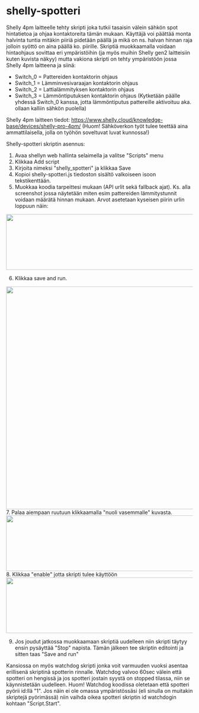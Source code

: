 # shelly-spotteri
Shelly 4pm laitteelle tehty skripti joka tutkii tasaisin välein sähkön spot hintatietoa ja ohjaa kontaktoreita tämän mukaan. Käyttäjä voi päättää monta halvinta tuntia mitäkin piiriä pidetään päällä ja mikä on ns. halvan hinnan raja jolloin syöttö on aina päällä ko. piirille. Skriptiä muokkaamalla voidaan hintaohjaus sovittaa
eri ympäristöihin (ja myös muihin Shelly gen2 laitteisiin kuten kuvista näkyy) mutta vakiona skripti on tehty ympäristöön jossa Shelly 4pm laitteena ja siinä:
- Switch_0 = Pattereiden kontaktorin ohjaus
- Switch_1 = Lämminvesivaraajan kontaktorin ohjaus
- Switch_2 = Lattialämmityksen kontaktorin ohjaus
- Switch_3 = Lämmöntiputuksen kontaktorin ohjaus
(Kytketään päälle yhdessä Switch_0 kanssa, jotta lämmöntiputus pattereille aktivoituu aka. ollaan kalliin sähkön puolella)

Shelly 4pm laitteen tiedot:
https://www.shelly.cloud/knowledge-base/devices/shelly-pro-4pm/
(Huom! Sähköverkon työt tulee teettää aina ammattilaisella, jolla on työhön soveltuvat luvat kunnossa!)


Shelly-spotteri skriptin asennus:
1. Avaa shellyn web hallinta selaimella ja valitse "Scripts" menu
2. Klikkaa Add script
3. Kirjoita nimeksi "shelly_spotteri" ja klikkaa Save
4. Kopioi shelly-spotteri.js tiedoston sisältö valkoiseen isoon tekstikenttään.
5. Muokkaa koodia tarpeittesi mukaan (API urlit sekä fallback ajat). Ks. alla screenshot jossa näytetään miten esim pattereiden lämmitystunnit voidaan
määrätä hinnan mukaan. Arvot asetetaan kyseisen piirin urlin loppuun näin:
<img src="https://user-images.githubusercontent.com/5729471/199441089-6a880150-9fdc-4b38-b870-c23ae7003fb5.png" width="600" height="150">

6. Klikkaa save and run.
<img src="https://user-images.githubusercontent.com/5729471/199425810-8dfd4d6c-bc7f-4e9d-b1c4-a1009d4d8d13.png" width="600" height="600">
7. Palaa aiempaan ruutuun klikkaamalla "nuoli vasemmalle" kuvasta.
<img src="https://user-images.githubusercontent.com/5729471/199427340-6cfa81ff-eca9-4009-b4ce-f46ec64f7aa7.png" width="600" height="150">
8. Klikkaa "enable" jotta skripti tulee käyttöön
<img src="https://user-images.githubusercontent.com/5729471/199426757-96a11543-b343-4ab0-859d-e2c4aea124e0.png" width="600" height="150">

9. Jos joudut jatkossa muokkaamaan skriptiä uudelleen niin skripti täytyy ensin pysäyttää "Stop" napista. Tämän jälkeen tee skriptin editointi ja sitten taas "Save and run"

Kansiossa on myös watchdog skripti jonka voit varmuuden vuoksi asentaa erillisenä skriptinä spotterin rinnalle. Watchdog valvoo 60sec välein että spotteri on hengissä ja jos spotteri jostain syystä on stopped tilassa, niin se käynnistetään uudelleen. Huom! Watchdog koodissa oletetaan että spotteri pyörii id:llä "1". Jos näin ei ole omassa ympäristössäsi (eli sinulla on muitakin skriptejä pyörimässä) niin vaihda oikea spotteri skriptin id watchdogin kohtaan "Script.Start".

